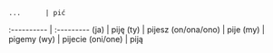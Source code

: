     ...      | pić
 :---------- | :---------
(ja)         | piję
(ty)         | pijesz
(on/ona/ono) | pije
(my)         | pigemy
(wy)         | pijecie
(oni/one)    | piją
